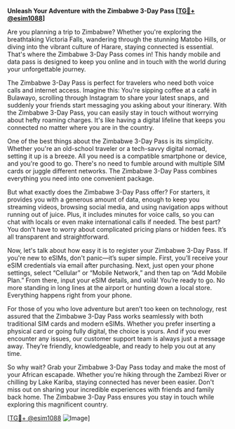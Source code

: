 **Unleash Your Adventure with the Zimbabwe 3-Day Pass [[TG💪+ @esim1088](https://t.me/s/esim1088)]**

Are you planning a trip to Zimbabwe? Whether you're exploring the breathtaking Victoria Falls, wandering through the stunning Matobo Hills, or diving into the vibrant culture of Harare, staying connected is essential. That's where the Zimbabwe 3-Day Pass comes in! This handy mobile and data pass is designed to keep you online and in touch with the world during your unforgettable journey.

The Zimbabwe 3-Day Pass is perfect for travelers who need both voice calls and internet access. Imagine this: You're sipping coffee at a café in Bulawayo, scrolling through Instagram to share your latest snaps, and suddenly your friends start messaging you asking about your itinerary. With the Zimbabwe 3-Day Pass, you can easily stay in touch without worrying about hefty roaming charges. It's like having a digital lifeline that keeps you connected no matter where you are in the country.

One of the best things about the Zimbabwe 3-Day Pass is its simplicity. Whether you're an old-school traveler or a tech-savvy digital nomad, setting it up is a breeze. All you need is a compatible smartphone or device, and you're good to go. There's no need to fumble around with multiple SIM cards or juggle different networks. The Zimbabwe 3-Day Pass combines everything you need into one convenient package. 

But what exactly does the Zimbabwe 3-Day Pass offer? For starters, it provides you with a generous amount of data, enough to keep you streaming videos, browsing social media, and using navigation apps without running out of juice. Plus, it includes minutes for voice calls, so you can chat with locals or even make international calls if needed. The best part? You don't have to worry about complicated pricing plans or hidden fees. It’s all transparent and straightforward.

Now, let's talk about how easy it is to register your Zimbabwe 3-Day Pass. If you're new to eSIMs, don't panic—it’s super simple. First, you’ll receive your eSIM credentials via email after purchasing. Next, just open your phone settings, select “Cellular” or “Mobile Network,” and then tap on “Add Mobile Plan.” From there, input your eSIM details, and voilà! You’re ready to go. No more standing in long lines at the airport or hunting down a local store. Everything happens right from your phone.

For those of you who love adventure but aren’t too keen on technology, rest assured that the Zimbabwe 3-Day Pass works seamlessly with both traditional SIM cards and modern eSIMs. Whether you prefer inserting a physical card or going fully digital, the choice is yours. And if you ever encounter any issues, our customer support team is always just a message away. They’re friendly, knowledgeable, and ready to help you out at any time.

So why wait? Grab your Zimbabwe 3-Day Pass today and make the most of your African escapade. Whether you're hiking through the Zambezi River or chilling by Lake Kariba, staying connected has never been easier. Don't miss out on sharing your incredible experiences with friends and family back home. The Zimbabwe 3-Day Pass ensures you stay in touch while exploring this magnificent country.

[[TG💪+ @esim1088](https://t.me/s/esim1088) ![Image](https://i.postimg.cc/Y0z9fWf4/image.png)]
